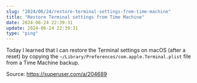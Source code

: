 ```yaml
---
slug: "2024/06/24/restore-terminal-settings-from-time-machine"
title: "Restore Terminal settings from Time Machine"
date: 2024-06-24 22:39:31
update: 2024-06-24 22:39:31
type: "ping"
---
```


Today I learned that I can restore the Terminal settings on macOS (after a reset) by copying the `~/Library/Preferences/com.apple.Terminal.plist` file from a Time Machine backup.

Source: https://superuser.com/a/204689
